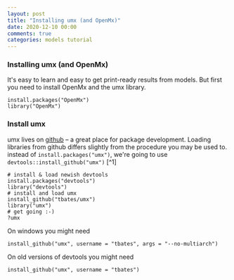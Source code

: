 ```yaml
---
layout: post
title: "Installing umx (and OpenMx)"
date: 2020-12-10 00:00
comments: true
categories: models tutorial
---
```


<a name="top"></a>
### Installing umx (and OpenMx)

It's easy to learn and easy to get print-ready results from models. But first you need to install OpenMx and the umx library.

``` splus
install.packages("OpenMx")
library("OpenMx")
```

### Install umx
umx lives on [github](http://github.com/tbates/umx) – a great place for package development. Loading libraries from github differs slightly from the procedure you may be used to. instead of `install.packages("umx")`, we're going to use `devtools::install_github("umx")` [^1]

``` splus
# install & load newish devtools
install.packages("devtools")
library("devtools")
# install and load umx
install_github("tbates/umx")
library("umx")
# get going :-)
?umx
```

On windows you might need

``` splus
install_github("umx", username = "tbates", args = "--no-multiarch")
```

On old versions of devtools you might need

``` splus
install_github("umx", username = "tbates")	
```